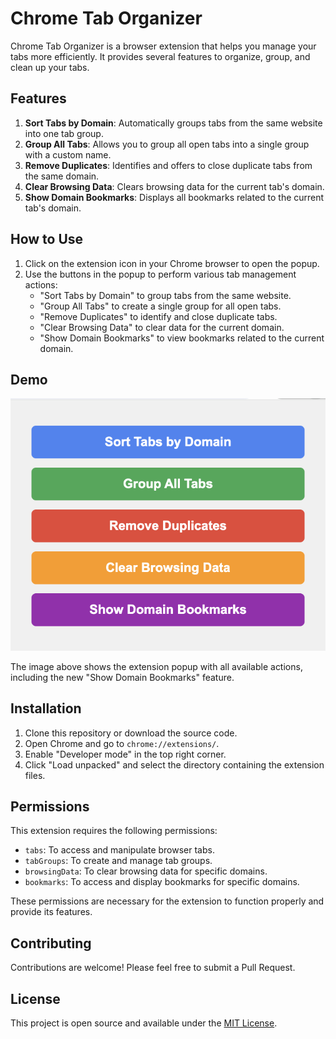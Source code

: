 # Chrome Tab Organizer

Chrome Tab Organizer is a browser extension that helps you manage your tabs more efficiently. It provides several features to organize, group, and clean up your tabs.

## Features

1. **Sort Tabs by Domain**: Automatically groups tabs from the same website into one tab group.
2. **Group All Tabs**: Allows you to group all open tabs into a single group with a custom name.
3. **Remove Duplicates**: Identifies and offers to close duplicate tabs from the same domain.
4. **Clear Browsing Data**: Clears browsing data for the current tab's domain.
5. **Show Domain Bookmarks**: Displays all bookmarks related to the current tab's domain.

## How to Use

1. Click on the extension icon in your Chrome browser to open the popup.
2. Use the buttons in the popup to perform various tab management actions:
   - "Sort Tabs by Domain" to group tabs from the same website.
   - "Group All Tabs" to create a single group for all open tabs.
   - "Remove Duplicates" to identify and close duplicate tabs.
   - "Clear Browsing Data" to clear data for the current domain.
   - "Show Domain Bookmarks" to view bookmarks related to the current domain.

## Demo

![Chrome Tab Organizer Demo](demo.png)

The image above shows the extension popup with all available actions, including the new "Show Domain Bookmarks" feature.

## Installation

1. Clone this repository or download the source code.
2. Open Chrome and go to `chrome://extensions/`.
3. Enable "Developer mode" in the top right corner.
4. Click "Load unpacked" and select the directory containing the extension files.

## Permissions

This extension requires the following permissions:

- `tabs`: To access and manipulate browser tabs.
- `tabGroups`: To create and manage tab groups.
- `browsingData`: To clear browsing data for specific domains.
- `bookmarks`: To access and display bookmarks for specific domains.

These permissions are necessary for the extension to function properly and provide its features.

## Contributing

Contributions are welcome! Please feel free to submit a Pull Request.

## License

This project is open source and available under the [MIT License](LICENSE).